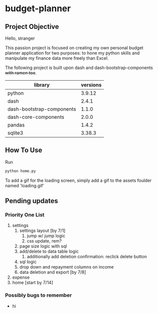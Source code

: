 # budget-planner

## Project Objective

Hello, stranger

This passion project is focused on creating my own personal budget planner application for two purposes: to hone my python skills and manipulate my finance data more freely than Excel.

The following project is built upon dash and dash-bootstrap-components ~~with ramen too~~.

| library                   | versions  |
| ------------------------- |-----------|
| python                    | 3.9.12    |
| dash                      | 2.4.1     |
| dash-bootstrap-components | 1.1.0     |
| dash-core-components      | 2.0.0     |
| pandas                    | 1.4.2     |
| sqlite3                   | 3.38.3    |

## How To Use

Run

```python
python home.py
```

To add a gif for the loading screen, simply add a gif to the assets foulder named 'loading.gif'

## Pending updates

### Priority One List

1. settings
    1. settings layout [by 7/1]
        1. jump w/ jump logic
        1. css update, rem?
    1. page size logic with sql
    1. add/delete to data table logic
        1. additionally add deletion confirmation: reclick delete button
    1. sql logic
    1. drop down and repayment columns on income
    1. data deletion and export  [by 7/8]
1. expense
1. home [start by 7/14]

### Possibly bugs to remember

- hi

